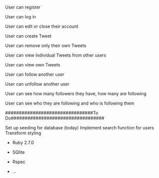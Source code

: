 

User can register

User can log in

User can edit or close their account

User can create Tweet

User can remove only their own Tweets

User can view individual Tweets from other users

User can view own Tweets

User can follow another user

User can unfollow another user

User can see how many followers they have, how many are following

User can see who they are following and who is following them



################################To Do##################################

Set up seeding for database (today)
Implement search function for users 
Transform styling




* Ruby 2.7.0

* SQlite

* Rspec


* ...
